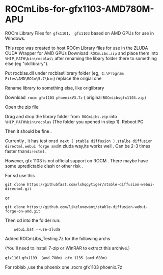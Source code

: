 # ROCmLibs-for-gfx1103-AMD780M-APU

 ROCm Library Files for` gfx1101， gfx1103` based  on AMD GPUs for use in Windows. 

This repo was created to host ROCm Library files for use in the ZLUDA CUDA Wrapper for AMD GPUs
Download` ROCmLibs.zip` and place them into` %HIP_PATH\bin\rocblas\` after renaming the libary folder there to something else (eg "oldlibrary").

Put rocblas.dll  under rocblas\library folder (eg,` C:\Program Files\AMD\ROCm\5.7\bin`) replace the origial one 

Rename library to something else, like origlibrary

Download` rocm gfx1103 phoenixV3.7z` ( original `ROCmLibsgfx1103.zip`)

Open the zip file.

Drag and drop the library folder from` ROCmLibs.zip` into` %HIP_PATH%bin\rocblas` (The folder you opened in step 1).
Reboot PC

Then it should be fine .

Currently , it has test on` sd next ( stable diffusion ),stalbe diffusion directml,webui forge amd `in zluda way,its works well . Can be 2-3 times faster than` directml `.

However, gfx 1103 is not official support on ROCM . There maybe have some upredictable clash or other risk . 

For sd use this 

	git clone https://githubfast.com/lshqqytiger/stable-diffusion-webui-directml.git

or 

	git clone https://github.com/likelovewant/stable-diffusion-webui-forge-on-amd.git

Then cd into the folder run:
		
		webui.bat --use-zluda

Added ROCmLibs_Testing.7z for the following archs

(You'll need to install 7-zip or WinRAR to extract this archive.)

`gfx1101`
`gfx1103 （amd 780m）`
`gfx 1135 (amd 680m)`

For roblab ,use the phoenix one .rocm gfx1103 phoenix.7z
